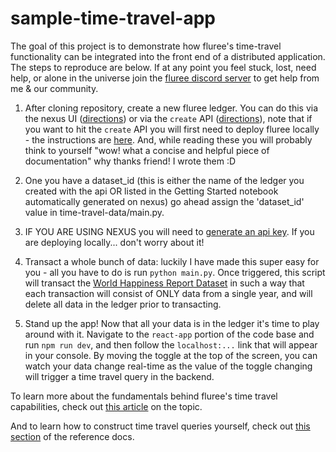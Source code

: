 # sample-time-travel-app

The goal of this project is to demonstrate how fluree's time-travel functionality can be integrated into the front end of a distributed application. The steps to reproduce are below. If at any point you feel stuck, lost, need help, or alone in the universe join the [fluree discord server](https://discord.com/invite/pgjsvPa9Nm) to get help from me & our community.

1. After cloning repository, create a new fluree ledger. You can do this via the nexus UI ([directions](https://developers.flur.ee/docs/nexus/getting-started/create-new-dataset/)) or via the `create` API ([directions](https://developers.flur.ee/docs/reference/http-api/#flureecreate)), note that if you want to hit the `create` API you will first need to deploy fluree locally - the instructions are [here](https://flur.ee/fluree-blog/deploying-fluree-crawl-walk-run/#:~:text=Local,-Crawl&text=If%20you%20have%20Docker%20Desktop,Fluree%20without%20installing%20anything%20else.&text=This%20will%20start%20an%20ephemeral,to%20see%20the%20admin%20UI.). And, while reading these you will probably think to yourself "wow! what a concise and helpful piece of documentation" why thanks friend! I wrote them :D

2. One you have a dataset_id (this is either the name of the ledger you created with the api OR listed in the Getting Started notebook automatically generated on nexus) go ahead assign the 'dataset_id' value in time-travel-data/main.py.

3. IF YOU ARE USING NEXUS you will need to [generate an api key](https://developers.flur.ee/docs/nexus/topics/integrating-clients-with-datasets/). If you are deploying locally... don't worry about it!

4. Transact a whole bunch of data: luckily I have made this super easy for you - all you have to do is run `python main.py`. Once triggered, this script will transact the [World Happiness Report Dataset](https://data.world/laurel/world-happiness-report-data) in such a way that each transaction will consist of ONLY data from a single year, and will delete all data in the ledger prior to transacting.

5. Stand up the app! Now that all your data is in the ledger it's time to play around with it. Navigate to the `react-app` portion of the code base and run `npm run dev`, and then follow the `localhost:...` link that will appear in your console. By moving the toggle at the top of the screen, you can watch your data change real-time as the value of the toggle changing will trigger a time travel query in the backend.

To learn more about the fundamentals behind fluree's time travel capabilities, check out [this article](https://next.developers.flur.ee/docs/learn/foundations/verifiable-data/) on the topic.

And to learn how to construct time travel queries yourself, check out [this section](https://next.developers.flur.ee/docs/reference/history-syntax/#constraints-on-time) of the reference docs.
